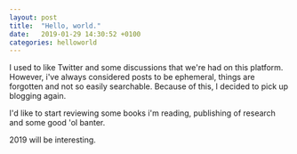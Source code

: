 ```yaml
---
layout: post
title:  "Hello, world."
date:   2019-01-29 14:30:52 +0100
categories: helloworld
---
```


I used to like Twitter and some discussions that we're had on this platform. However, i've always considered posts to be ephemeral, things are forgotten and not so easily searchable. Because of this, I decided to pick up blogging again.

I'd like to start reviewing some books i'm reading, publishing of research and some good 'ol banter.

2019 will be interesting.

